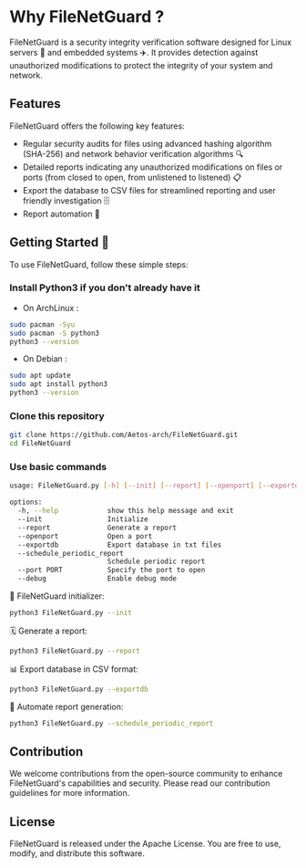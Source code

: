 # Why FileNetGuard ?

FileNetGuard is a security integrity verification software designed for Linux servers 🐧 and embedded systems ✈️. It provides detection against unauthorized modifications to protect the integrity of your system and network.

## Features

FileNetGuard offers the following key features:

- Regular security audits for files using advanced hashing algorithm (SHA-256) and network behavior verification algorithms 🔍
- Detailed reports indicating any unauthorized modifications on files or ports (from closed to open, from unlistened to listened) 📋
- Export the database to CSV files for streamlined reporting and user friendly investigation 🗄️
- Report automation 🤖

## Getting Started 🚀

To use FileNetGuard, follow these simple steps:

### Install Python3 if you don't already have it
- On ArchLinux : 
```bash
sudo pacman -Syu
sudo pacman -S python3
python3 --version
```
- On Debian : 
```bash
sudo apt update
sudo apt install python3
python3 --version
```

### Clone this repository
```bash
git clone https://github.com/Aetos-arch/FileNetGuard.git
cd FileNetGuard
```

### Use basic commands
```bash
usage: FileNetGuard.py [-h] [--init] [--report] [--openport] [--exportdb] [--schedule_periodic_report] [--port PORT] [--debug]

options:
  -h, --help            show this help message and exit
  --init                Initialize
  --report              Generate a report
  --openport            Open a port
  --exportdb            Export database in txt files
  --schedule_periodic_report
                        Schedule periodic report
  --port PORT           Specify the port to open
  --debug               Enable debug mode

```

🚀 FileNetGuard initializer:

```bash
python3 FileNetGuard.py --init
```

🗓️ Generate a report:


```bash
python3 FileNetGuard.py --report
```
📊 Export database in CSV format:

```bash
python3 FileNetGuard.py --exportdb
```

🔁 Automate report generation:

```bash
python3 FileNetGuard.py --schedule_periodic_report
```
## Contribution

We welcome contributions from the open-source community to enhance FileNetGuard's capabilities and security. Please read our contribution guidelines for more information.

## License

FileNetGuard is released under the Apache License. You are free to use, modify, and distribute this software.

